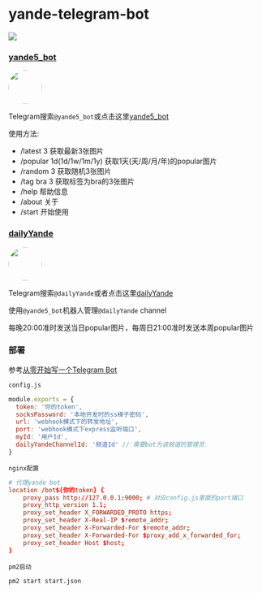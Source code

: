 # yande-telegram-bot

<a href="https://yande.re"><img src="https://assets.yande.re/assets/logo_small-418e8d5ec0229f274edebe4af43b01aa29ed83b715991ba14bb41ba06b5b57b5.png"></a>


### [yande5_bot](https://t.me/yande5_bot)

<img src="./bot.jpg" width="66" style="border-radius: 50%;">

Telegram搜索`@yande5_bot`或点击这里[yande5_bot](https://t.me/yande5_bot)

使用方法:
* /latest 3 获取最新3张图片
* /popular 1d(1d/1w/1m/1y) 获取1天(天/周/月/年)的popular图片
* /random 3 获取随机3张图片
* /tag bra 3 获取标签为bra的3张图片
* /help 帮助信息
* /about 关于
* /start 开始使用

### [dailyYande](https://t.me/dailyYande)

<img src="./channel.jpg" width="66" style="border-radius: 50%;">

Telegram搜索`@dailyYande`或者点击这里[dailyYande](https://t.me/dailyYande)

使用`@yande5_bot`机器人管理`@dailyYande` channel

每晚20:00准时发送当日popular图片，每周日21:00准时发送本周popular图片

### 部署
参考[从零开始写一个Telegram Bot](http://anata.me/2019/03/30/%E4%BB%8E%E9%9B%B6%E5%BC%80%E5%A7%8B%E5%86%99%E4%B8%80%E4%B8%AATelegram-Bot/#%E7%BA%BF%E4%B8%8A%E9%83%A8%E7%BD%B2)

`config.js`
```javascript
module.exports = {
  token: '你的token',
  socksPassword: '本地开发时的ss梯子密码',
  url: 'webhook模式下的转发地址',
  port: 'webhook模式下express监听端口',
  myId: '用户Id',
  dailyYandeChannelId: '频道Id' // 需要bot为该频道的管理员
}
```

`nginx配置`
```conf
# 代理yande bot
location /bot${你的token} {
    proxy_pass http://127.0.0.1:9000; # 对应config.js里面的port端口
    proxy_http_version 1.1;
    proxy_set_header X_FORWARDED_PROTO https;
    proxy_set_header X-Real-IP $remote_addr;
    proxy_set_header X-Forwarded-For $remote_addr;
    proxy_set_header X-Forwarded-For $proxy_add_x_forwarded_for;
    proxy_set_header Host $host;
}
```

`pm2启动`
```bash
pm2 start start.json
```